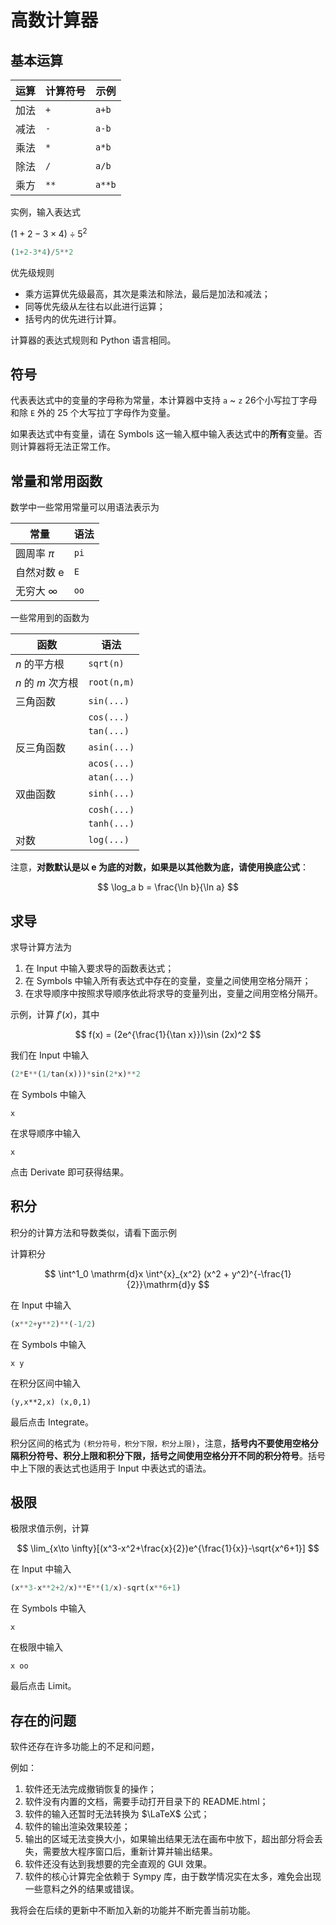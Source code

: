 # 高数计算器

## 基本运算

| 运算 | 计算符号 | 示例 |
| --- | --- | --- |
| 加法 | `+` | `a+b` |
| 减法 | `-` | `a-b` |
| 乘法 | `*` | `a*b` |
| 除法 | `/` | `a/b` |
| 乘方 | `**` | `a**b` |

实例，输入表达式

$(1+2-3\times 4)\div 5^2$

```python
(1+2-3*4)/5**2
```

优先级规则

* 乘方运算优先级最高，其次是乘法和除法，最后是加法和减法；
* 同等优先级从左往右以此进行运算；
* 括号内的优先进行计算。

计算器的表达式规则和 Python 语言相同。

## 符号

代表表达式中的变量的字母称为常量，本计算器中支持 `a` ~ `z` 26个小写拉丁字母和除 `E` 外的 25 个大写拉丁字母作为变量。

如果表达式中有变量，请在 Symbols 这一输入框中输入表达式中的**所有**变量。否则计算器将无法正常工作。

## 常量和常用函数

数学中一些常用常量可以用语法表示为

| 常量 | 语法 |
| --- | --- |
| 圆周率 $\pi$ | `pi` |
| 自然对数 $\mathrm{e}$ | `E` |
| 无穷大 $\infty$ | `oo` |

一些常用到的函数为

| 函数 | 语法 |
| --- | --- |
| $n$ 的平方根 | `sqrt(n)` |
| $n$ 的 $m$ 次方根 | `root(n,m)` |
| 三角函数 | `sin(...)` |
| | `cos(...)` |
| | `tan(...)` |
| 反三角函数 | `asin(...)` |
| | `acos(...)` |
| | `atan(...)` |
| 双曲函数 | `sinh(...)` |
| | `cosh(...)` |
| | `tanh(...)` |
| 对数 | `log(...)` |

注意，**对数默认是以 $\mathrm{e}$ 为底的对数，如果是以其他数为底，请使用换底公式**：

$$
\log_a b = \frac{\ln b}{\ln a}
$$

## 求导

求导计算方法为

1. 在 Input 中输入要求导的函数表达式；
2. 在 Symbols 中输入所有表达式中存在的变量，变量之间使用空格分隔开；
3. 在求导顺序中按照求导顺序依此将求导的变量列出，变量之间用空格分隔开。

示例，计算 $f'(x)$，其中

$$
f(x) = (2e^{\frac{1}{\tan x}})\sin (2x)^2
$$


我们在 Input 中输入

```python
(2*E**(1/tan(x)))*sin(2*x)**2
```

在 Symbols 中输入

```
x
```

在求导顺序中输入

```
x
```

点击 Derivate 即可获得结果。

## 积分

积分的计算方法和导数类似，请看下面示例

计算积分

$$
\int^1_0 \mathrm{d}x \int^{x}_{x^2} (x^2 + y^2)^{-\frac{1}{2}}\mathrm{d}y
$$

在 Input 中输入

```python
(x**2+y**2)**(-1/2)
```

在 Symbols 中输入

```
x y
```

在积分区间中输入

```
(y,x**2,x) (x,0,1)
```

最后点击 Integrate。

积分区间的格式为 `(积分符号，积分下限，积分上限)`，注意，**括号内不要使用空格分隔积分符号、积分上限和积分下限，括号之间使用空格分开不同的积分符号**。括号中上下限的表达式也适用于 Input 中表达式的语法。

## 极限

极限求值示例，计算

$$
\lim_{x\to \infty}[(x^3-x^2+\frac{x}{2})e^{\frac{1}{x}}-\sqrt{x^6+1}]
$$

在 Input 中输入

```python
(x**3-x**2+2/x)**E**(1/x)-sqrt(x**6+1)
```

在 Symbols 中输入

```
x
```

在极限中输入

```
x oo
```

最后点击 Limit。

## 存在的问题

软件还存在许多功能上的不足和问题，

例如：

1. 软件还无法完成撤销恢复的操作；
2. 软件没有内置的文档，需要手动打开目录下的 README.html；
3. 软件的输入还暂时无法转换为 $\LaTeX$ 公式；
4. 软件的输出渲染效果较差；
5. 输出的区域无法变换大小，如果输出结果无法在画布中放下，超出部分将会丢失，需要放大程序窗口后，重新计算并输出结果。
6. 软件还没有达到我想要的完全直观的 GUI 效果。
7. 软件的核心计算完全依赖于 Sympy 库，由于数学情况实在太多，难免会出现一些意料之外的结果或错误。

我将会在后续的更新中不断加入新的功能并不断完善当前功能。

